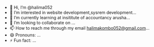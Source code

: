 - 👋 Hi, I’m @halima052
- 👀 I’m interested in website development,sysrem development...
- 🌱 I’m currently learning at insititute of accountancy arusha...
- 💞️ I’m looking to collaborate on  ...
- 📫 How to reach me through my email halimakombo052@gmail.com...
- 😄 Pronouns: ...
- ⚡ Fun fact: ...

<!---
halima052/halima052 is a ✨ special ✨ repository because its `README.md` (this file) appears on your GitHub profile.
You can click the Preview link to take a look at your changes.
--->
